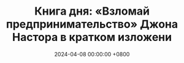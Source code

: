 ---
title: "Книга дня: «Взломай предпринимательство» Джона Настора в кратком изложени"
description: >-
  Хотите успеха в бизнесе? Книга Джона Настора "Взломай Предпринимательство" — это истории и советы успешных предпринимателей для вашего старта!
date: 2024-04-08 00:00:00 +0800
categories: [Мышление, Конспекты-книг]
tags:
  [
    взломай-предпринимательство,
    джон-настор,
    предпринимательство,
    бизнес-советы,
    стартапы,
    интервью,
    рост-менталитета,
    бизнес-стратегии,
    истории-успеха,
    подкасты,
    нетворкинг,
    предпринимательский-путь,
    инновации,
    лидерство,
    личный-бренд,
    мотивация
  ]
image: 
alt: Книга Взломай Предпринимательство Джона Настора
fallback:
  - 
  - 
---